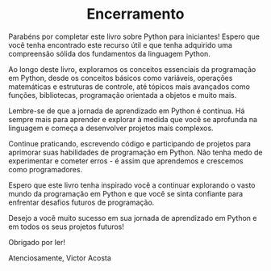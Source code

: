 # <h1 align = "Center">**Encerramento**</h1>

Parabéns por completar este livro sobre Python para iniciantes! Espero que você tenha encontrado este recurso útil e que tenha adquirido uma compreensão sólida dos fundamentos da linguagem Python.

Ao longo deste livro, exploramos os conceitos essenciais da programação em Python, desde os conceitos básicos como variáveis, operações matemáticas e estruturas de controle, até tópicos mais avançados como funções, bibliotecas, programação orientada a objetos e muito mais.

Lembre-se de que a jornada de aprendizado em Python é contínua. Há sempre mais para aprender e explorar à medida que você se aprofunda na linguagem e começa a desenvolver projetos mais complexos.

Continue praticando, escrevendo código e participando de projetos para aprimorar suas habilidades de programação em Python. Não tenha medo de experimentar e cometer erros - é assim que aprendemos e crescemos como programadores.

Espero que este livro tenha inspirado você a continuar explorando o vasto mundo da programação em Python e que você se sinta confiante para enfrentar desafios futuros de programação.

Desejo a você muito sucesso em sua jornada de aprendizado em Python e em todos os seus projetos futuros!

Obrigado por ler!

Atenciosamente,
Victor Acosta